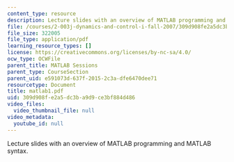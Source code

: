 ```yaml
---
content_type: resource
description: Lecture slides with an overview of MATLAB programming and MATLAB syntax.
file: /courses/2-003j-dynamics-and-control-i-fall-2007/309d908fe2a5dc3ba9d9ce3bf884d486_matlab1.pdf
file_size: 322005
file_type: application/pdf
learning_resource_types: []
license: https://creativecommons.org/licenses/by-nc-sa/4.0/
ocw_type: OCWFile
parent_title: MATLAB Sessions
parent_type: CourseSection
parent_uid: e591073d-637f-2015-2c3a-dfe6470dee71
resourcetype: Document
title: matlab1.pdf
uid: 309d908f-e2a5-dc3b-a9d9-ce3bf884d486
video_files:
  video_thumbnail_file: null
video_metadata:
  youtube_id: null
---
```

Lecture slides with an overview of MATLAB programming and MATLAB syntax.